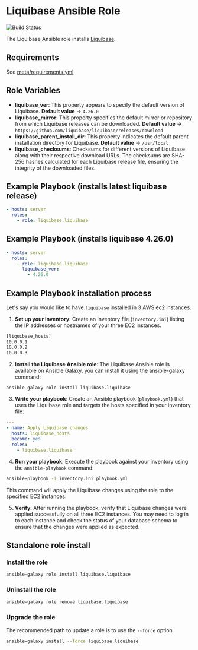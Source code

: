 # Liquibase Ansible Role

![Build Status](https://github.com/liquibase/liquibase/actions/workflows/build.yml/badge.svg)

The Liquibase Ansible role installs [Liquibase](http://www.liquibase.org).

## Requirements

See [meta/requirements.yml](meta/requirements.yml)

## Role Variables

* **liquibase_ver**: This property appears to specify the default version of Liquibase. **Default value** -> `4.26.0`
* **liquibase_mirror**: This property specifies the default mirror or repository from which Liquibase releases can be downloaded. **Default value** -> `https://github.com/liquibase/liquibase/releases/download`
* **liquibase_parent_install_dir**: This property indicates the default parent installation directory for Liquibase. **Default value** -> `/usr/local`
* **liquibase_checksums**: Checksums for different versions of Liquibase along with their respective download URLs. The checksums are SHA-256 hashes calculated for each Liquibase release file, ensuring the integrity of the downloaded files.

## Example Playbook (installs latest liquibase release)

```yml
- hosts: server
  roles:
    - role: liquibase.liquibase
```

## Example Playbook (installs liquibase 4.26.0)

```yml
- hosts: server
  roles:
    - role: liquibase.liquibase
      liquibase_ver:
        - 4.26.0
```

## Example Playbook installation process

Let's say you would like to have `liquibase` installed in 3 AWS ec2 instances. 

1. **Set up your inventory**: Create an inventory file (`inventory.ini`) listing the IP addresses or hostnames of your three EC2 instances.

  ```txt
  [liquibase_hosts]
  10.0.0.1
  10.0.0.2
  10.0.0.3
  ```

2. **Install the Liquibase Ansible role**: The Liquibase Ansible role is available on Ansible Galaxy, you can install it using the ansible-galaxy command:

  ```bash
  ansible-galaxy role install liquibase.liquibase
  ```

3. **Write your playbook**: Create an Ansible playbook (`playbook.yml`) that uses the Liquibase role and targets the hosts specified in your inventory file:

  ```yml
  ---
  - name: Apply Liquibase changes
    hosts: liquibase_hosts
    become: yes
    roles:
      - liquibase.liquibase
  ```

4. **Run your playbook**: Execute the playbook against your inventory using the `ansible-playbook` command:

  ```bash
  ansible-playbook -i inventory.ini playbook.yml
  ```

  This command will apply the Liquibase changes using the role to the specified EC2 instances.

5. **Verify**: After running the playbook, verify that Liquibase changes were applied successfully on all three EC2 instances. You may need to log in to each instance and check the status of your database schema to ensure that the changes were applied as expected.

## Standalone role install

### Install the role

```bash
ansible-galaxy role install liquibase.liquibase
```

### Uninstall the role

```bash
ansible-galaxy role remove liquibase.liquibase
```

### Upgrade the role

The recommended path to update a role is to use the `--force` option

```bash
ansible-galaxy install --force liquibase.liquibase
```
